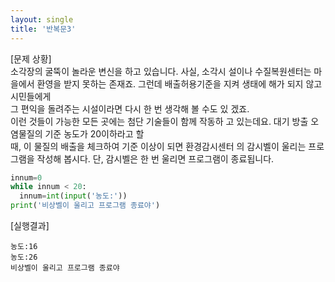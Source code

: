 ```yaml
---
layout: single
title: '반복문3'
---
```


[문제 상황]     
 소각장의 굴뚝이 놀라운 변신을 하고 있습니다. 사실, 소각시 설이나 수질복원센터는 마을에서 환영을 받지 못하는 존재죠. 
그런데 배출허용기준을 지켜 생태에 해가 되지 않고 시민들에게  
그 편익을 돌려주는 시설이라면 다시 한 번 생각해 볼 수도 있 겠죠.  
 이런 것들이 가능한 모든 곳에는 첨단 기술들이 함께 작동하 고 있는데요. 대기 방출 오염물질의 기준 농도가 20이하라고 할  
때, 이 물질의 배출을 체크하여 기준 이상이 되면 환경감시센터 의 감시벨이 울리는 프로그램을 작성해 봅시다. 
 단, 감시벨은 한 번 울리면 프로그램이 종료됩니다. 

~~~python
innum=0
while innum < 20:
  innum=int(input('농도:'))
print('비상벨이 울리고 프로그램 종료야')
~~~

[실행결과]   
~~~
농도:16
농도:26
비상벨이 울리고 프로그램 종료야
~~~
